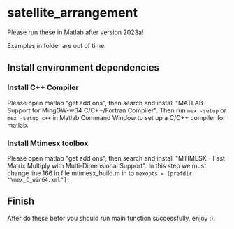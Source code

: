 # satellite_arrangement

Please run these in Matlab after version 2023a!

Examples in folder are out of time.

## Install environment dependencies

### Install C++ Compiler
Please open matlab "get add ons", then search and install "MATLAB Support for MingGW-w64 C/C++/Fortran Compiler".
Then run `mex -setup` or `mex -setup c++` in Matlab Command Window to set up a C/C++ compiler for matlab.

### Install Mtimesx toolbox
Please open matlab "get add ons", then search and install "MTIMESX - Fast Matrix Multiply with Multi-Dimensional Support".
In this step we must change line 166 in file mtimesx_build.m in to `mexopts = [prefdir '\mex_C_win64.xml"];`

## Finish
After do these befor you should run main function successfully, enjoy :).